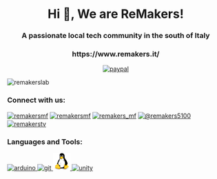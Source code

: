 <h1 align="center">Hi 👋, We are ReMakers!</h1>
<h3 align="center">A passionate local tech community in the south of Italy</h3>
<h3 align="center">https://www.remakers.it/</h3>
<p align="center">
  <a href="https://www.paypal.com/donate/?hosted_button_id=5WHFCM3NLPQPG">
      <img src="https://www.paypalobjects.com/it_IT/IT/i/btn/btn_donateCC_LG.gif" alt="paypal">
  </a>
</p>
<p align="left"> <img src="https://komarev.com/ghpvc/?username=remakerslab&label=Profile%20views&color=0e75b6&style=flat" alt="remakerslab" /> </p>

<h3 align="left">Connect with us:</h3>
<p align="left">

<a href="https://t.me/remakers" target="blank"><img align="center" src="https://upload.wikimedia.org/wikipedia/commons/8/82/Telegram_logo.svg" alt="remakersmf" height="30" width="40" /></a>
<a href="https://fb.com/remakersmf" target="blank"><img align="center" src="https://raw.githubusercontent.com/rahuldkjain/github-profile-readme-generator/master/src/images/icons/Social/facebook.svg" alt="remakersmf" height="30" width="40" /></a>
<a href="https://instagram.com/remakers_mf" target="blank"><img align="center" src="https://raw.githubusercontent.com/rahuldkjain/github-profile-readme-generator/master/src/images/icons/Social/instagram.svg" alt="remakers_mf" height="30" width="40" /></a>
<a href="https://www.youtube.com/c/@remakers5100" target="blank"><img align="center" src="https://raw.githubusercontent.com/rahuldkjain/github-profile-readme-generator/master/src/images/icons/Social/youtube.svg" alt="@remakers5100" height="30" width="40" /></a>
<a href="https://www.twitch.tv/remakerstv" target="blank"><img align="center" src="https://raw.githubusercontent.com/rahuldkjain/github-profile-readme-generator/refs/heads/master/src/images/icons/Social/twitch.svg" alt="remakerstv" height="30" width="40" /></a>
</p>

<h3 align="left">Languages and Tools:</h3>
<p align="left"> <a href="https://www.arduino.cc/" target="_blank" rel="noreferrer"> <img src="https://cdn.worldvectorlogo.com/logos/arduino-1.svg" alt="arduino" width="40" height="40"/> </a> <a href="https://git-scm.com/" target="_blank" rel="noreferrer"> <img src="https://www.vectorlogo.zone/logos/git-scm/git-scm-icon.svg" alt="git" width="40" height="40"/> </a> <a href="https://www.linux.org/" target="_blank" rel="noreferrer"> <img src="https://raw.githubusercontent.com/devicons/devicon/master/icons/linux/linux-original.svg" alt="linux" width="40" height="40"/> </a> <a href="https://unity.com/" target="_blank" rel="noreferrer"> <img src="https://www.vectorlogo.zone/logos/unity3d/unity3d-icon.svg" alt="unity" width="40" height="40"/> </a> </p>

